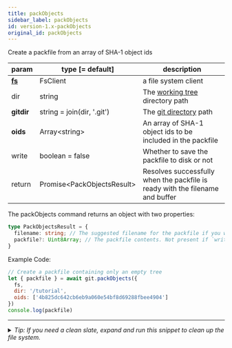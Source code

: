 ```yaml
---
title: packObjects
sidebar_label: packObjects
id: version-1.x-packObjects
original_id: packObjects
---
```


Create a packfile from an array of SHA-1 object ids

| param          | type [= default]             | description                                                                   |
| -------------- | ---------------------------- | ----------------------------------------------------------------------------- |
| [**fs**](./fs) | FsClient                     | a file system client                                                          |
| dir            | string                       | The [working tree](dir-vs-gitdir.md) directory path                           |
| **gitdir**     | string = join(dir, '.git')   | The [git directory](dir-vs-gitdir.md) path                                    |
| **oids**       | Array\<string\>              | An array of SHA-1 object ids to be included in the packfile                   |
| write          | boolean = false              | Whether to save the packfile to disk or not                                   |
| return         | Promise\<PackObjectsResult\> | Resolves successfully when the packfile is ready with the filename and buffer |

The packObjects command returns an object with two properties:

```ts
type PackObjectsResult = {
  filename: string; // The suggested filename for the packfile if you want to save it to disk somewhere. It includes the packfile SHA.
  packfile?: Uint8Array; // The packfile contents. Not present if `write` parameter was true, in which case the packfile was written straight to disk.
}
```

Example Code:

```js live
// Create a packfile containing only an empty tree
let { packfile } = await git.packObjects({
  fs,
  dir: '/tutorial',
  oids: ['4b825dc642cb6eb9a060e54bf8d69288fbee4904']
})
console.log(packfile)
```


---

<details>
<summary><i>Tip: If you need a clean slate, expand and run this snippet to clean up the file system.</i></summary>

```js live
window.fs = new LightningFS('fs', { wipe: true })
window.pfs = window.fs.promises
console.log('done')
```
</details>

<script>
(function rewriteEditLink() {
  const el = document.querySelector('a.edit-page-link.button');
  if (el) {
    el.href = 'https://github.com/isomorphic-git/isomorphic-git/edit/master/src/api/packObjects.js';
  }
})();
</script>